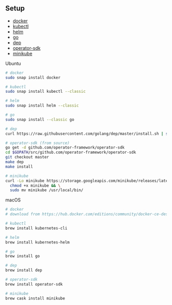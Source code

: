 ## Setup

* [docker](https://docs.docker.com/install)
* [kubectl](https://kubernetes.io/docs/tasks/tools/install-kubectl)
* [helm](https://helm.sh/docs/using_helm/#installing-helm)
* [go](https://golang.org/doc)
* [dep](https://golang.github.io/dep/docs/introduction.html)
* [operator-sdk](https://github.com/operator-framework/operator-sdk/blob/master/doc/user/install-operator-sdk.md)
* [minikube](https://github.com/kubernetes/minikube)

Ubuntu
```bash
# docker
sudo snap install docker

# kubectl
sudo snap install kubectl --classic

# helm
sudo snap install helm --classic

# go
sudo snap install --classic go

# dep
curl https://raw.githubusercontent.com/golang/dep/master/install.sh | sh

# operator-sdk (from source)
go get -d github.com/operator-framework/operator-sdk
cd $GOPATH/src/github.com/operator-framework/operator-sdk
git checkout master
make dep
make install

# minikube
curl -Lo minikube https://storage.googleapis.com/minikube/releases/latest/minikube-linux-amd64 && \
  chmod +x minikube && \
  sudo mv minikube /usr/local/bin/
```

macOS
```bash
# docker
# download from https://hub.docker.com/editions/community/docker-ce-desktop-mac

# kubectl
brew install kubernetes-cli

# helm
brew install kubernetes-helm

# go
brew install go

# dep
brew install dep

# operator-sdk
brew install operator-sdk

# minikube
brew cask install minikube
```
